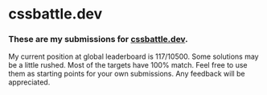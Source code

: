 # cssbattle.dev

### These are my submissions for [cssbattle.dev](https://cssbattle.dev).

My current position at global leaderboard is 117/10500.
Some solutions may be a little rushed.
Most of the targets have 100% match.
Feel free to use them as starting points for your own submissions.
Any feedback will be appreciated.
